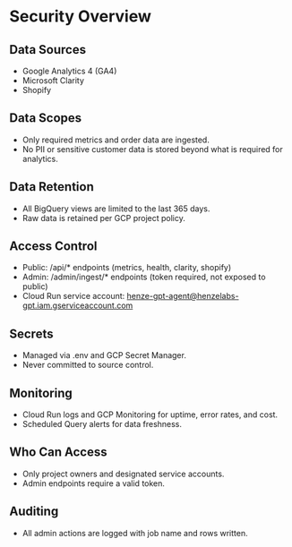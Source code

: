 # Security Overview

## Data Sources

- Google Analytics 4 (GA4)
- Microsoft Clarity
- Shopify

## Data Scopes

- Only required metrics and order data are ingested.
- No PII or sensitive customer data is stored beyond what is required for analytics.

## Data Retention

- All BigQuery views are limited to the last 365 days.
- Raw data is retained per GCP project policy.

## Access Control

- Public: /api/\* endpoints (metrics, health, clarity, shopify)
- Admin: /admin/ingest/\* endpoints (token required, not exposed to public)
- Cloud Run service account: henze-gpt-agent@henzelabs-gpt.iam.gserviceaccount.com

## Secrets

- Managed via .env and GCP Secret Manager.
- Never committed to source control.

## Monitoring

- Cloud Run logs and GCP Monitoring for uptime, error rates, and cost.
- Scheduled Query alerts for data freshness.

## Who Can Access

- Only project owners and designated service accounts.
- Admin endpoints require a valid token.

## Auditing

- All admin actions are logged with job name and rows written.
